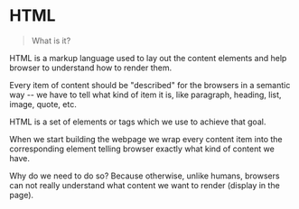 # HTML

> What is it? 

HTML is a markup language used to lay out the content elements and help browser to understand how to render them. 

Every item of content should be "described" for the browsers in a semantic way -- we have to tell what kind of item it is, like paragraph, heading, list, image, quote, etc.

HTML is a set of elements or tags which we use to achieve that goal.

When we start building the webpage we wrap every content item into the corresponding element telling browser exactly what kind of content we have. 

Why do we need to do so? Because otherwise, unlike humans, browsers can not really understand what content we want to render (display in the page). 

